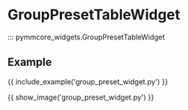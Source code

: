 # GroupPresetTableWidget

::: pymmcore_widgets.GroupPresetTableWidget

## Example

{{ include_example('group_preset_widget.py') }}

{{ show_image('group_preset_widget.py') }}
